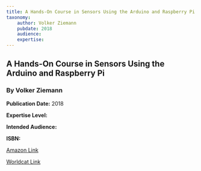 ```yaml
---
title: A Hands-On Course in Sensors Using the Arduino and Raspberry Pi
taxonomy:
	author: Volker Ziemann
	pubdate: 2018
	audience: 
	expertise: 
---
```

## A Hands-On Course in Sensors Using the Arduino and Raspberry Pi
### By Volker Ziemann


**Publication Date:** 2018

**Expertise Level:** 

**Intended Audience:** 

**ISBN:** 

[Amazon Link]()

[Worldcat Link]()